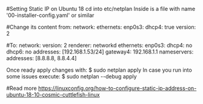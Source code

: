 #Setting Static IP on Ubuntu 18
cd into etc/netplan 
Inside is a file with name '00-installer-config.yaml' or similar

#Change its content from:
network:
  ethernets:
    enp0s3:
      dhcp4: true
  version: 2

#To:
network:
  version: 2
  renderer: networkd
  ethernets:
    enp0s3:
      dhcp4: no
      dhcp6: no
      addresses: [192.168.1.53/24]
      gateway4: 192.168.1.1
      nameservers:
         addresses: [8.8.8.8, 8.8.4.4]
		 
Once ready apply changes with:
$ sudo netplan apply
In case you run into some issues execute:
$ sudo netplan --debug apply

#Read more
https://linuxconfig.org/how-to-configure-static-ip-address-on-ubuntu-18-10-cosmic-cuttlefish-linux


